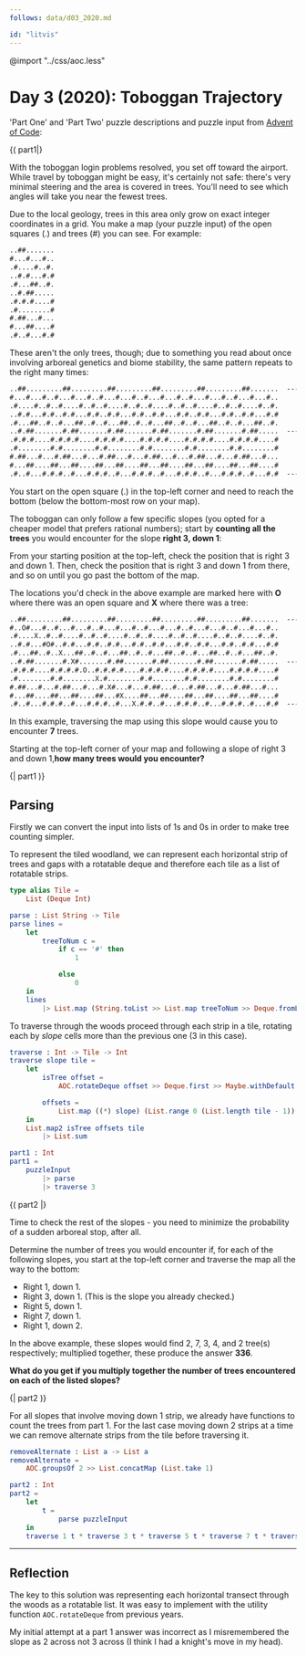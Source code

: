 ```yaml
---
follows: data/d03_2020.md

id: "litvis"
---
```


@import "../css/aoc.less"

# Day 3 (2020): Toboggan Trajectory

'Part One' and 'Part Two' puzzle descriptions and puzzle input from [Advent of Code](https://adventofcode.com/2020/day/3):

{( part1|}

With the toboggan login problems resolved, you set off toward the airport. While travel by toboggan might be easy, it's certainly not safe: there's very minimal steering and the area is covered in trees. You'll need to see which angles will take you near the fewest trees.

Due to the local geology, trees in this area only grow on exact integer coordinates in a grid. You make a map (your puzzle input) of the open squares (.) and trees (#) you can see. For example:

```txt
..##.......
#...#...#..
.#....#..#.
..#.#...#.#
.#...##..#.
..#.##.....
.#.#.#....#
.#........#
#.##...#...
#...##....#
.#..#...#.#
```

These aren't the only trees, though; due to something you read about once involving arboreal genetics and biome stability, the same pattern repeats to the right many times:

```txt
..##.........##.........##.........##.........##.........##.......  --->
#...#...#..#...#...#..#...#...#..#...#...#..#...#...#..#...#...#..
.#....#..#..#....#..#..#....#..#..#....#..#..#....#..#..#....#..#.
..#.#...#.#..#.#...#.#..#.#...#.#..#.#...#.#..#.#...#.#..#.#...#.#
.#...##..#..#...##..#..#...##..#..#...##..#..#...##..#..#...##..#.
..#.##.......#.##.......#.##.......#.##.......#.##.......#.##.....  --->
.#.#.#....#.#.#.#....#.#.#.#....#.#.#.#....#.#.#.#....#.#.#.#....#
.#........#.#........#.#........#.#........#.#........#.#........#
#.##...#...#.##...#...#.##...#...#.##...#...#.##...#...#.##...#...
#...##....##...##....##...##....##...##....##...##....##...##....#
.#..#...#.#.#..#...#.#.#..#...#.#.#..#...#.#.#..#...#.#.#..#...#.#  --->
```

You start on the open square (.) in the top-left corner and need to reach the bottom (below the bottom-most row on your map).

The toboggan can only follow a few specific slopes (you opted for a cheaper model that prefers rational numbers); start by **counting all the trees** you would encounter for the slope **right 3, down 1**:

From your starting position at the top-left, check the position that is right 3 and down 1. Then, check the position that is right 3 and down 1 from there, and so on until you go past the bottom of the map.

The locations you'd check in the above example are marked here with **O** where there was an open square and **X** where there was a tree:

```txt
..##.........##.........##.........##.........##.........##.......  --->
#..O#...#..#...#...#..#...#...#..#...#...#..#...#...#..#...#...#..
.#....X..#..#....#..#..#....#..#..#....#..#..#....#..#..#....#..#.
..#.#...#O#..#.#...#.#..#.#...#.#..#.#...#.#..#.#...#.#..#.#...#.#
.#...##..#..X...##..#..#...##..#..#...##..#..#...##..#..#...##..#.
..#.##.......#.X#.......#.##.......#.##.......#.##.......#.##.....  --->
.#.#.#....#.#.#.#.O..#.#.#.#....#.#.#.#....#.#.#.#....#.#.#.#....#
.#........#.#........X.#........#.#........#.#........#.#........#
#.##...#...#.##...#...#.X#...#...#.##...#...#.##...#...#.##...#...
#...##....##...##....##...#X....##...##....##...##....##...##....#
.#..#...#.#.#..#...#.#.#..#...X.#.#..#...#.#.#..#...#.#.#..#...#.#  --->
```

In this example, traversing the map using this slope would cause you to encounter **7** trees.

Starting at the top-left corner of your map and following a slope of right 3 and down 1,**how many trees would you encounter?**

{| part1 )}

## Parsing

Firstly we can convert the input into lists of 1s and 0s in order to make tree counting simpler.

To represent the tiled woodland, we can represent each horizontal strip of trees and gaps with a rotatable deque and therefore each tile as a list of rotatable strips.

```elm {l}
type alias Tile =
    List (Deque Int)
```

```elm {l}
parse : List String -> Tile
parse lines =
    let
        treeToNum c =
            if c == '#' then
                1

            else
                0
    in
    lines
        |> List.map (String.toList >> List.map treeToNum >> Deque.fromList)
```

To traverse through the woods proceed through each strip in a tile, rotating each by _slope_ cells more than the previous one (3 in this case).

```elm {l}
traverse : Int -> Tile -> Int
traverse slope tile =
    let
        isTree offset =
            AOC.rotateDeque offset >> Deque.first >> Maybe.withDefault 0

        offsets =
            List.map ((*) slope) (List.range 0 (List.length tile - 1))
    in
    List.map2 isTree offsets tile
        |> List.sum
```

```elm {l r}
part1 : Int
part1 =
    puzzleInput
        |> parse
        |> traverse 3
```

{( part2 |}

Time to check the rest of the slopes - you need to minimize the probability of a sudden arboreal stop, after all.

Determine the number of trees you would encounter if, for each of the following slopes, you start at the top-left corner and traverse the map all the way to the bottom:

- Right 1, down 1.
- Right 3, down 1. (This is the slope you already checked.)
- Right 5, down 1.
- Right 7, down 1.
- Right 1, down 2.

In the above example, these slopes would find 2, 7, 3, 4, and 2 tree(s) respectively; multiplied together, these produce the answer **336**.

**What do you get if you multiply together the number of trees encountered on each of the listed slopes?**

{| part2 )}

For all slopes that involve moving down 1 strip, we already have functions to count the trees from part 1. For the last case moving down 2 strips at a time we can remove alternate strips from the tile before traversing it.

```elm {l}
removeAlternate : List a -> List a
removeAlternate =
    AOC.groupsOf 2 >> List.concatMap (List.take 1)
```

```elm {l r}
part2 : Int
part2 =
    let
        t =
            parse puzzleInput
    in
    traverse 1 t * traverse 3 t * traverse 5 t * traverse 7 t * traverse 1 (removeAlternate t)
```

---

## Reflection

The key to this solution was representing each horizontal transect through the woods as a rotatable list. It was easy to implement with the utility function `AOC.rotateDeque` from previous years.

My initial attempt at a part 1 answer was incorrect as I misremembered the slope as 2 across not 3 across (I think I had a knight's move in my head).

